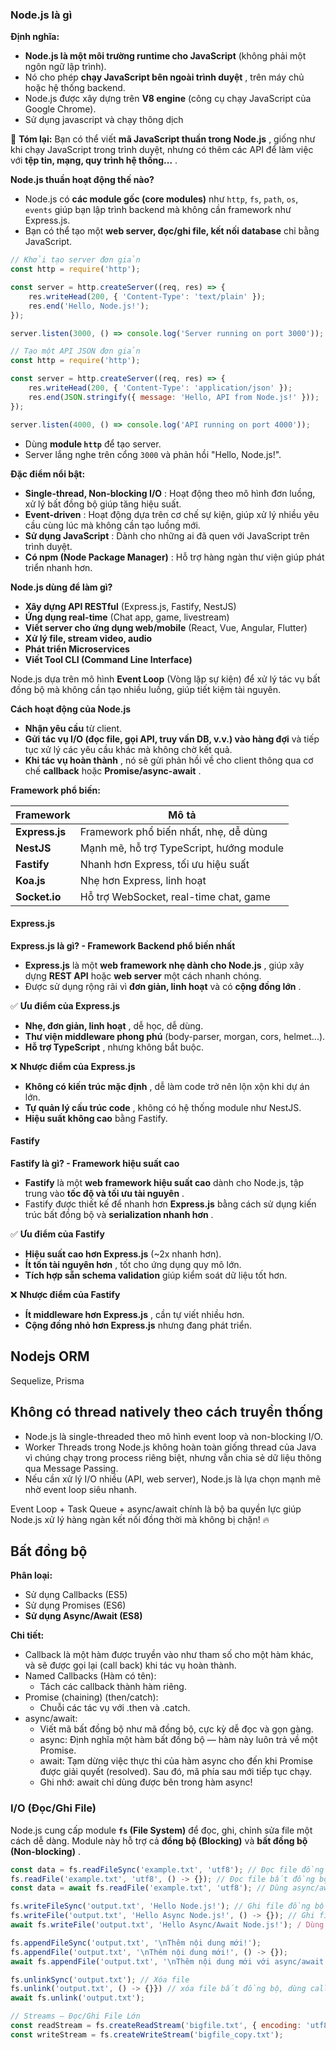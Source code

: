 ### **Node.js là gì**

**Định nghĩa:**

* **Node.js là một môi trường runtime cho JavaScript** (không phải một ngôn ngữ lập trình).
* Nó cho phép  **chạy JavaScript bên ngoài trình duyệt** , trên máy chủ hoặc hệ thống backend.
* Node.js được xây dựng trên **V8 engine** (công cụ chạy JavaScript của Google Chrome).
* Sử dụng javascript và chạy thông dịch

📌 **Tóm lại:** Bạn có thể viết  **mã JavaScript thuần trong Node.js** , giống như khi chạy JavaScript trong trình duyệt, nhưng có thêm các API để làm việc với  **tệp tin, mạng, quy trình hệ thống...** .

**Node.js thuần hoạt động thế nào?**

* Node.js có **các module gốc (core modules)** như `http`, `fs`, `path`, `os`, `events` giúp bạn lập trình backend mà không cần framework như Express.js.
* Bạn có thể tạo một **web server, đọc/ghi file, kết nối database** chỉ bằng JavaScript.

```javascript
// Khởi tạo server đơn giản
const http = require('http');

const server = http.createServer((req, res) => {
    res.writeHead(200, { 'Content-Type': 'text/plain' });
    res.end('Hello, Node.js!');
});

server.listen(3000, () => console.log('Server running on port 3000'));

// Tạo một API JSON đơn giản
const http = require('http');

const server = http.createServer((req, res) => {
    res.writeHead(200, { 'Content-Type': 'application/json' });
    res.end(JSON.stringify({ message: 'Hello, API from Node.js!' }));
});

server.listen(4000, () => console.log('API running on port 4000'));


```

* Dùng **module `http`** để tạo server.
* Server lắng nghe trên cổng `3000` và phản hồi "Hello, Node.js!".

**Đặc điểm nổi bật:**

* **Single-thread, Non-blocking I/O** : Hoạt động theo mô hình đơn luồng, xử lý bất đồng bộ giúp tăng hiệu suất.
* **Event-driven** : Hoạt động dựa trên cơ chế sự kiện, giúp xử lý nhiều yêu cầu cùng lúc mà không cần tạo luồng mới.
* **Sử dụng JavaScript** : Dành cho những ai đã quen với JavaScript trên trình duyệt.
* **Có npm (Node Package Manager)** : Hỗ trợ hàng ngàn thư viện giúp phát triển nhanh hơn.

**Node.js dùng để làm gì?**

- **Xây dựng API RESTful** (Express.js, Fastify, NestJS)
- **Ứng dụng real-time** (Chat app, game, livestream)
- **Viết server cho ứng dụng web/mobile** (React, Vue, Angular, Flutter)
- **Xử lý file, stream video, audio**
- **Phát triển Microservices**
- **Viết Tool CLI (Command Line Interface)**

Node.js dựa trên mô hình **Event Loop** (Vòng lặp sự kiện) để xử lý tác vụ bất đồng bộ mà không cần tạo nhiều luồng, giúp tiết kiệm tài nguyên.

**Cách hoạt động của Node.js**

* **Nhận yêu cầu** từ client.
* **Gửi tác vụ I/O (đọc file, gọi API, truy vấn DB, v.v.) vào hàng đợi** và tiếp tục xử lý các yêu cầu khác mà không chờ kết quả.
* **Khi tác vụ hoàn thành** , nó sẽ gửi phản hồi về cho client thông qua cơ chế **callback** hoặc  **Promise/async-await** .

**Framework phổ biến:**

| Framework            | Mô tả                                        |
| -------------------- | ---------------------------------------------- |
| **Express.js** | Framework phổ biến nhất, nhẹ, dễ dùng    |
| **NestJS**     | Mạnh mẽ, hỗ trợ TypeScript, hướng module |
| **Fastify**    | Nhanh hơn Express, tối ưu hiệu suất       |
| **Koa.js**     | Nhẹ hơn Express, linh hoạt                  |
| **Socket.io**  | Hỗ trợ WebSocket, real-time chat, game       |

#### Express.js

**Express.js là gì? - Framework Backend phổ biến nhất**

* **Express.js** là một  **web framework nhẹ dành cho Node.js** , giúp xây dựng **REST API** hoặc **web server** một cách nhanh chóng.
* Được sử dụng rộng rãi vì **đơn giản, linh hoạt** và có  **cộng đồng lớn** .

✅ **Ưu điểm của Express.js**

* **Nhẹ, đơn giản, linh hoạt** , dễ học, dễ dùng.
* **Thư viện middleware phong phú** (body-parser, morgan, cors, helmet...).
* **Hỗ trợ TypeScript** , nhưng không bắt buộc.

❌ **Nhược điểm của Express.js**

* **Không có kiến trúc mặc định** , dễ làm code trở nên lộn xộn khi dự án lớn.
* **Tự quản lý cấu trúc code** , không có hệ thống module như NestJS.
* **Hiệu suất không cao** bằng Fastify.

#### Fastify

**Fastify là gì? - Framework hiệu suất cao**

* **Fastify** là một **web framework hiệu suất cao** dành cho Node.js, tập trung vào  **tốc độ và tối ưu tài nguyên** .
* Fastify được thiết kế để nhanh hơn **Express.js** bằng cách sử dụng kiến trúc bất đồng bộ và  **serialization nhanh hơn** .

✅ **Ưu điểm của Fastify**

* **Hiệu suất cao hơn Express.js** (~2x nhanh hơn).
* **Ít tốn tài nguyên hơn** , tốt cho ứng dụng quy mô lớn.
* **Tích hợp sẵn schema validation** giúp kiểm soát dữ liệu tốt hơn.

❌ **Nhược điểm của Fastify**

* **Ít middleware hơn Express.js** , cần tự viết nhiều hơn.
* **Cộng đồng nhỏ hơn Express.js** nhưng đang phát triển.

## **Nodejs ORM**

Sequelize, Prisma

## **Không có thread natively theo cách truyền thống**

- Node.js là single-threaded theo mô hình event loop và non-blocking I/O.
- Worker Threads trong Node.js không hoàn toàn giống thread của Java vì chúng chạy trong process riêng biệt, nhưng vẫn chia sẻ dữ liệu thông qua Message Passing.
- Nếu cần xử lý I/O nhiều (API, web server), Node.js là lựa chọn mạnh mẽ nhờ event loop siêu nhanh.

Event Loop + Task Queue + async/await chính là bộ ba quyền lực giúp Node.js xử lý hàng ngàn kết nối đồng thời mà không bị chặn! 🔥

## Bất đồng bộ

**Phân loại:**

* Sử dụng Callbacks (ES5)
* Sử dụng Promises (ES6)
* **Sử dụng Async/Await (ES8)**

**Chi tiết:**

- Callback là một hàm được truyền vào như tham số cho một hàm khác, và sẽ được gọi lại (call back) khi tác vụ hoàn thành.
- Named Callbacks (Hàm có tên):
  - Tách các callback thành hàm riêng.
- Promise (chaining) (then/catch):
  - Chuỗi các tác vụ với .then và .catch.
- async/await:
  - Viết mã bất đồng bộ như mã đồng bộ, cực kỳ dễ đọc và gọn gàng.
  - async: Định nghĩa một hàm bất đồng bộ — hàm này luôn trả về một Promise.
  - await: Tạm dừng việc thực thi của hàm async cho đến khi Promise được giải quyết (resolved). Sau đó, mã phía sau mới tiếp tục chạy.
  - Ghi nhớ: await chỉ dùng được bên trong hàm async!


### I/O (Đọc/Ghi File)

Node.js cung cấp module **`fs` (File System)** để đọc, ghi, chỉnh sửa file một cách dễ dàng. Module này hỗ trợ cả **đồng bộ (Blocking)** và  **bất đồng bộ (Non-blocking)** .

```javascript
const data = fs.readFileSync('example.txt', 'utf8'); // Đọc file đồng bộ
fs.readFile('example.txt', 'utf8', () -> {}); // Đọc file bất đồng bộ, dùng callback
const data = await fs.readFile('example.txt', 'utf8'); // Dùng async/await

fs.writeFileSync('output.txt', 'Hello Node.js!'); // Ghi file đồng bộ
fs.writeFile('output.txt', 'Hello Async Node.js!', () -> {}); // Ghi file bất đồng bộ, dùng callback
await fs.writeFile('output.txt', 'Hello Async/Await Node.js!'); / Dùng async/await

fs.appendFileSync('output.txt', '\nThêm nội dung mới!');
fs.appendFile('output.txt', '\nThêm nội dung mới!', () -> {});
await fs.appendFile('output.txt', '\nThêm nội dung mới với async/await!');

fs.unlinkSync('output.txt'); // Xóa file
fs.unlink('output.txt', () -> {}}) // xóa file bất đồng bộ, dùng callback
await fs.unlink('output.txt');

// Streams – Đọc/Ghi File Lớn
const readStream = fs.createReadStream('bigfile.txt', { encoding: 'utf8' });
const writeStream = fs.createWriteStream('bigfile_copy.txt');
```
